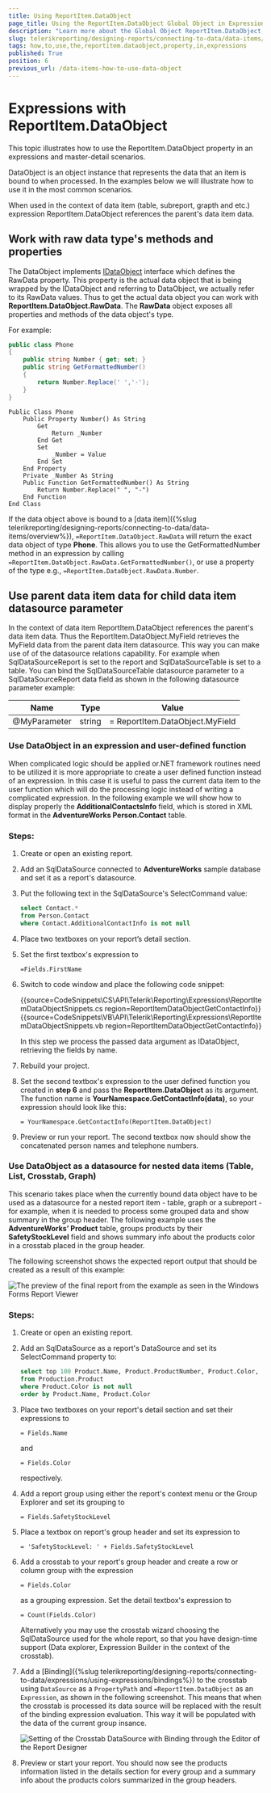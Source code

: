 ```yaml
---
title: Using ReportItem.DataObject
page_title: Using the ReportItem.DataObject Global Object in Expressions
description: "Learn more about the Global Object ReportItem.DataObject, how to use it in Expressions and bind it to data item's DataSources."
slug: telerikreporting/designing-reports/connecting-to-data/data-items/how-to-use-the-reportitem.dataobject-property-in-expressions
tags: how,to,use,the,reportitem.dataobject,property,in,expressions
published: True
position: 6
previous_url: /data-items-how-to-use-data-object
---
```


# Expressions with ReportItem.DataObject

This topic illustrates how to use the ReportItem.DataObject property in an expressions and master-detail scenarios.

DataObject is an object instance that represents the data that an item is bound to when processed. In the examples below we will illustrate how to use it in the most common scenarios.

When used in the context of data item (table, subreport, grapth and etc.) expression ReportItem.DataObject references the parent's data item data.

## Work with raw data type's methods and properties

The DataObject implements [IDataObject](/api/Telerik.Reporting.Processing.IDataObject) interface which defines the RawData property. This property is the actual data object that is being wrapped by the IDataObject and referring to DataObject, we actually refer to its RawData values. Thus to get the actual data object you can work with **ReportItem.DataObject.RawData**. The **RawData** object exposes all properties and methods of the data object's type.

For example:

```C#
public class Phone
{
	public string Number { get; set; }
	public string GetFormattedNumber()
	{
		return Number.Replace(' ','-');
	}
}
```
```VB
Public Class Phone
	Public Property Number() As String
		Get
			Return _Number
		End Get
		Set
			_Number = Value
		End Set
	End Property
	Private _Number As String
	Public Function GetFormattedNumber() As String
		Return Number.Replace(" ", "-")
	End Function
End Class
```

If the data object above is bound to a [data item]({%slug telerikreporting/designing-reports/connecting-to-data/data-items/overview%}), `=ReportItem.DataObject.RawData` will return the exact data object of type **Phone**. This allows you to use the GetFormattedNumber method in an expression by calling `=ReportItem.DataObject.RawData.GetFormattedNumber()`, or use a property of the type e.g., `=ReportItem.DataObject.RawData.Number`.

## Use parent data item data for child data item datasource parameter

In the context of data item ReportItem.DataObject references the parent's data item data. Thus the ReportItem.DataObject.MyField retrieves the MyField data from the parent data item datasource. This way you can make use of of the datasource relations capability. For example when SqlDataSourceReport is set to the report and SqlDataSourceTable is set to a table. You can bind the SqlDataSourceTable datasource parameter to a SqlDataSourceReport data field as shown in the following datasource parameter example:

| Name         | Type   | Value                           |
| ------------ | ------ | ------------------------------- |
| @MyParameter | string | = ReportItem.DataObject.MyField |

### Use DataObject in an expression and user-defined function

When complicated logic should be applied or.NET framework routines need to be utilized it is more appropriate to create a user defined function instead of an expression. In this case it is useful to pass the current data item to the user function which will do the processing logic instead of writing a complicated expression. In the following example we will show how to display properly the **AdditionalContactsInfo** field, which is stored in XML format in the **AdventureWorks Person.Contact** table.

### Steps:

1. Create or open an existing report.
1. Add an SqlDataSource connected to **AdventureWorks** sample database and set it as a report's datasource.
1. Put the following text in the SqlDataSource's SelectCommand value:

   ```SQL
   select Contact.*
   from Person.Contact
   where Contact.AdditionalContactInfo is not null
   ```

1. Place two textboxes on your report’s detail section.
1. Set the first textbox's expression to

   `=Fields.FirstName`

1. Switch to code window and place the following code snippet:

   {{source=CodeSnippets\CS\API\Telerik\Reporting\Expressions\ReportItemDataObjectSnippets.cs region=ReportItemDataObjectGetContactInfo}}
   {{source=CodeSnippets\VB\API\Telerik\Reporting\Expressions\ReportItemDataObjectSnippets.vb region=ReportItemDataObjectGetContactInfo}}

   In this step we process the passed data argument as IDataObject, retrieving the fields by name.

1. Rebuild your project.
1. Set the second textbox's expression to the user defined function you created in **step 6** and pass the **ReportItem.DataObject** as its argument. The function name is **YourNamespace.GetContactInfo(data)**, so your expression should look like this:

   `= YourNamespace.GetContactInfo(ReportItem.DataObject)`

1. Preview or run your report. The second textbox now should show the concatenated person names and telephone numbers.

### Use DataObject as a datasource for nested data items (Table, List, Crosstab, Graph)

This scenario takes place when the currently bound data object have to be used as a datasource for a nested report item - table, graph or a subreport - for example, when it is needed to process some grouped data and show summary in the group header. The following example uses the **AdventureWorks’ Product** table, groups products by their **SafetyStockLevel** field and shows summary info about the products color in a crosstab placed in the group header.

The following screenshot shows the expected report output that should be created as a result of this example:

![The preview of the final report from the example as seen in the Windows Forms Report Viewer](images/DataItems/dataobject-report-output.png)

### Steps:

1. Create or open an existing report.
1. Add an SqlDataSource as a report's DataSource and set its SelectCommand property to:

   ```SQL
   select top 100 Product.Name, Product.ProductNumber, Product.Color, Product.SafetyStockLevel
   from Production.Product
   where Product.Color is not null
   order by Product.Name, Product.Color
   ```

1. Place two textboxes on your report's detail section and set their expressions to

   `= Fields.Name`

   and

   `= Fields.Color`

   respectively.

1. Add a report group using either the report's context menu or the Group Explorer and set its grouping to

   `= Fields.SafetyStockLevel`

1. Place a textbox on report's group header and set its expression to

   `= 'SafetyStockLevel: ' + Fields.SafetyStockLevel`

1. Add a crosstab to your report's group header and create a row or column group with the expression

   `= Fields.Color`

   as a grouping expression. Set the detail textbox's expression to

   `= Count(Fields.Color)`

   Alternatively you may use the crosstab wizard choosing the SqlDataSource used for the whole report, so that you have design-time support (Data explorer, Expression Builder in the context of the crosstab).

1. Add a [Binding]({%slug telerikreporting/designing-reports/connecting-to-data/expressions/using-expressions/bindings%}) to the crosstab using `DataSource` as a `PropertyPath` and `=ReportItem.DataObject` as an `Expression`, as shown in the following screenshot. This means that when the crosstab is processed its data source will be replaced with the result of the binding expression evaluation. This way it will be populated with the data of the current group insance.

   ![Setting of the Crosstab DataSource with Binding through the Editor of the Report Designer](images/DataItems/dataobject-edit-bindings.png)

1. Preview or start your report. You should now see the products information listed in the details section for every group and a summary info about the products colors summarized in the group headers.
